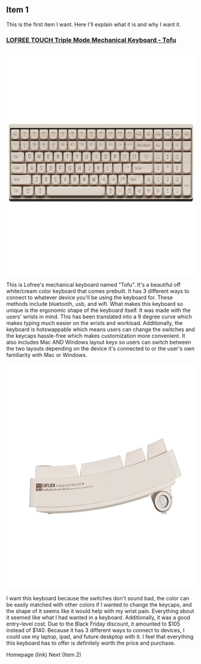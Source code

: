 ## Item 1
<p> This is the first item I want. Here I'll explain what it is and why I want it. </p>

### [LOFREE TOUCH Triple Mode Mechanical Keyboard - Tofu](https://www.example.com)
<img src="/assets/lofree.jpg" width="600" height="600">
<p> This is Lofree's mechanical keyboard named "Tofu". It's a beautiful off white/cream color keyboard that comes prebuilt. It has 3 different ways to connect to whatever device you'll be using the keyboard for. These methods include bluetooth, usb, and wifi. What makes this keyboard so unique is the ergonomic shape of the keyboard itself. It was made with the users' wrists in mind. This has been translated into a 9 degree curve which makes typing much easier on the wrists and workload. Additionally, the keyboard is hotswappable which means users can change the switches and the keycaps hassle-free which makes customization more convenient. It also includes Mac AND Windows layout keys so users can switch between the two layouts depending on the device it's connected to or the user's own familiarity with Mac or Windows. </p>
<img src="/assets/lofreeside.jpg" width="600" height="600">
<p> I want this keyboard because the switches don't sound bad, the color can be easily matched with other colors if I wanted to change the keycaps, and the shape of it seems like it would help with my wrist pain. Everything about it seemed like what I had wanted in a keyboard. Additionally, it was a good entry-level cost. Due to the Black Friday discount, it amounted to $105 instead of $140. Because it has 3 different ways to connect to devices, I could use my laptop, ipad, and future deskptop with it. I feel that everything this keyboard has to offer is definitely worth the price and purchase.
  
 Homepage (link) Next (Item 2)
